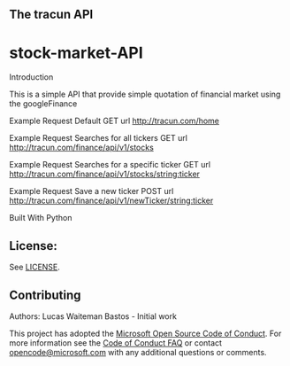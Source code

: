 ## The tracun API

# stock-market-API

Introduction

This is a simple API that provide simple quotation of financial market using the googleFinance

Example Request
Default
GET url http://tracun.com/home


Example Request
Searches for all tickers
GET url http://tracun.com/finance/api/v1/stocks


Example Request
Searches for a specific ticker
GET url http://tracun.com/finance/api/v1/stocks/<string:ticker>


Example Request
Save a new ticker
POST url http://tracun.com/finance/api/v1/newTicker/<string:ticker>

Built With
Python

## License:

See [LICENSE](LICENSE).

## Contributing
Authors: Lucas Waiteman Bastos - Initial work

This project has adopted the [Microsoft Open Source Code of Conduct](https://opensource.microsoft.com/codeofconduct/). For more information see the [Code of Conduct FAQ](https://opensource.microsoft.com/codeofconduct/faq/) or contact [opencode@microsoft.com](mailto:opencode@microsoft.com) with any additional questions or comments.




